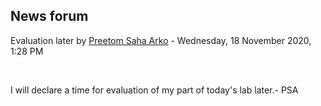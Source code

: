 <h2>News forum</h2><a href="https://moodle.cse.buet.ac.bd/user/view.php?id=1764&course=477"></a>
Evaluation later 
by <a href="https://moodle.cse.buet.ac.bd/user/view.php?id=1764&course=477">Preetom Saha Arko</a> - Wednesday, 18 November 2020, 1:28 PM


 

I will declare a time for evaluation of my part of today's lab later.- PSA 






